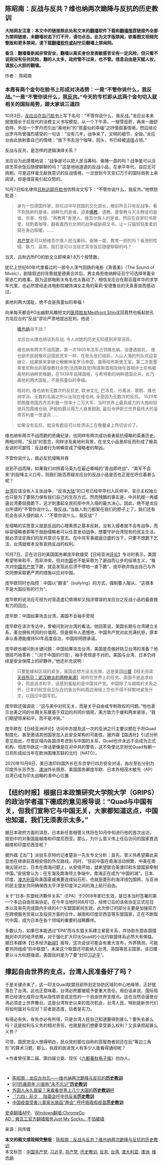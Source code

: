  <h2>陈昭南：反战与反共？维也纳两次跪降与反抗的历史教训</h2> <p class="notice"><b>大陆网友注意：本文中的链接除此处和文末的<a href="https://github.com/bannedbook/fanqiang" >翻墙</a>软件下载和<a href="https://github.com/killgcd/justmysocks/blob/master/README.md">翻墙推荐</a>链接外全部为禁网链接，未翻墙状态下打不开，请勿点击。此为文字版禁闻，欲看图文视频完整版和更多禁闻，请下载<a href="https://github.com/bannedbook/fanqiang">翻墙软件或APP</a>后翻墙上禁闻网。</p><p>备注：翻墙看新闻非常安全，翻墙以真实身份发表敏感言论有一定风险，但只看不说则没有任何风险，翻的人太多，政府管不过来，也不管。信息自由是天赋人权，请放心大胆的翻墙。</b></p>  <div class="entry"> <p>作者： 陈昭南</p> <h3 itemprop="name">本周有两个金句在脸书上形成对决态势：一是“不管你说什么，我反战。”一是“不管你说什么，我<a href="https://www.bannedbook.org/bnews/tag/%e5%8f%8d%e5%85%b1/" class="st_tag internal_tag" rel="tag" title="标签 反共 下的日志">反共</a>。”今天的专栏即从这两个金句切入就相关的国际局势，跟大家说三道四</h3> <p aid="62">10月3日，<a href="https://www.facebook.com/permalink.php?story_fbid=2637509549897319&amp;id=1388668931448060">龙应台在自己脸书</a>上写下名句：“不管你说什么，我反战。”龙应台本来就很擅长于后现代的消费主义书写模型。从一个下午茶、一根雪茄菸，再来一曲舒伯特，外加一个罗丹而引出“奥地利”的“孩童似的幸福”之抒情叙事情境，然后结论出罗丹所曾强烈感受的一句话：“没有几年，战争来了，文明的细节，全毁。”龙应台由此放射着自己的情绪：“放下书去泡个咖啡，回头，书已经被<span class='wp_keywordlink'><a href="https://www.bannedbook.org/forum11/topic282.html" title="禁片：评中国共产党的流氓本性" target="_blank">流氓</a></span>占领。”</p> <p aid="63">反战与反共，是怎样的逻辑演绎关系？</p> <p aid="64">龙应台为此感慨地说：“战争是可以把人民当筹码、豪赌一盘的吗？战争是可以当综艺茶余饭后随便聊聊的吗？”这是地地道道的反战小品，在承平年代，自应无可挑剔。可是这样毫无敌我意识的反战情境，一旦放到今天变幻万千的国际局势上来阅读，却是很容易引起众怒的。</p> <p aid="65">10月7日知名律师<a href="https://www.facebook.com/permalink.php?story_fbid=4589876154387150&amp;id=100000944336615">吕秋远即在脸书</a>仿照龙文写下：“不管你说什么，我反共。”他愤怒批道：</p> <blockquote><p>身为一位德国作家，担任过中华民国的文化部长，眼前所见只有反战争，看不到挑衅的是谁、纳粹化的是谁、迫害<span class='wp_keywordlink'><a href="https://www.qi-gong.me/buddhism/" title="佛教" target="_blank">佛教</a></span>、道教、基督教与天主教徒的是谁、杀害、性侵、“再教育”香港人、维吾尔族人的是谁，然后在自家的书房里，轻酌着咖啡，翻看着西方文明的战争威胁原文书，让一只猫轻轻柔柔的窝在身边取暖。&#8230;&#8230;</p> <p aid="67"><a href="https://www.bannedbook.org/bnews/tag/%e5%85%b1%e4%ba%a7%e5%85%9a/" class="st_tag internal_tag" rel="tag" title="标签 共产党 下的日志">共产党</a>是可以把维吾尔族人民当筹码、豪赌一盘、教育一把的吗？香港的性侵、暴力、监禁、殴打是可以当综艺茶余饭后随便聊聊的吗？</p> </blockquote> <p aid="68">当天，吕秋远所PO的脸文立即唤来1.8万个按赞数。</p> <p aid="69">犹忆上世纪60年代里看过的一部令人荡气回肠的电影《真善美》（The Sound of Music），剧情叙述的背景就是德奥合并后，男主角拒绝纳粹征召宁可选择带着全家逃亡的故事。因为这部电影太有名也太轰动了，相信龙应台在那豆蔻年华的求学年代里，也必然曾经走进电影院被饰演女主角的茱莉·安德鲁丝的天真善良而感动过。</p> <p aid="69">奥地利两大国耻，绝不会是孩童似的幸福！</p>  <p aid="70">向来每天都会PO出幽默风趣短文的<a href="https://www.facebook.com/med.front?eid=ARCefAJCsCAlijCKbKoQDdk6z-EDYWh4gLYjlhXkSo3m7GxQpgT4hMC2wcZWjwizBEOK6qsoxbQVOzXo&amp;hc_ref=ARTgK005IuhzQsC3wpUPO9DumRXRY36ZZiWTJd_s_RWMIPlx-6X2AFbbDghvAgIPW38&amp;fref=nf">医师脸友Medfront Shin</a>这回竟然也板起脸孔为龙应台的“反战”谬论严肃地提出批判，他说：</p> <blockquote><p><a href="https://www.bannedbook.org/bnews/tag/%E7%BB%B4%E4%B9%9F%E7%BA%B3/" class="st_tag internal_tag" rel="tag" title="标签 维也纳 下的日志">维也纳</a>战不战？</p> <p aid="72">龙应台从维也纳谈到反战, 令人对她的历史无知感到非常讶异。</p> <p aid="73">维也纳有两次不战而跪，第一次1805年法军占领维也纳，没遭遇抵抗， 维也纳市民就像欢迎国民党军一样，在街头张灯结彩，人山人海的列队欢迎拿破仑，结果换来拿破仑解散神圣罗马帝国，羞辱哈布斯堡王室。第二次是墨索里尼粉丝的基督教社会党(法西斯政党)陶富斯首相及继任首相许士尼格被奥地利纳粹党推翻，在1938年自降国格，与希特勒的纳粹德国合并。此乃奥地利两大国耻，不是孩童似的幸福。</p> <p aid="74">相对的, 维也纳有无数次的反抗史, 欧洲文化, 巴洛克、分离派、歌剧、维也纳学派、无数的名画之所以出现在维也纳, 全是因为无数次的反抗。 1529年鄂图曼帝国苏丹苏利曼一世率十二万大军、当时世界上最具威力的大炮和轻骑兵包围维也纳, 萨姆伯爵以两万人奋勇御敌, 最后令伊斯兰世界最伟大的皇帝苏利曼一世退兵&#8230;&#8230;</p> <p aid="75">如果没有反抗，就没有题目可以给清洁工在晚餐桌上热切谈论了。</p> </blockquote> <p aid="76">维也纳有两次不战而跪的悲痛纪录，也同样有两次成功奋勇抵抗侵略的英勇历史。两相对照，“反战”的意念，同样涉及奥地利背景，在龙文小品里却反而形成了极具反讽的可鄙性：反战者行为转瞬变成了侵略者的帮凶。</p> <p aid="76">不管你说什么，我必反抗侵略并吞</p> <p aid="78">说到不战而降，如果我们对照着马英九在最近嘶喊的“首战即终战”、“美军不会来”的投降主义口号，则我们能否质疑龙应台的反战小品是否也正是在呼应着甚么呢？&nbsp;</p> <p aid="79"><a href="https://www.bannedbook.org/bnews/tag/%e5%8f%b0%e6%b9%be/" class="st_tag internal_tag" rel="tag" title="标签 台湾 下的日志">台湾</a>应该没有人主张战争，“反攻<span class='wp_keywordlink_affiliate'><a href="https://www.bannedbook.org/" title="大陆" target="_blank">大陆</a></span>”的口号已经早早扫入灰烬中，宣示主权独立也只是为了要努力保有我们自己的生存方式。然而残酷的事实是，中共机舰一再威逼台湾要屈膝跪下，这才刺激起全民抗拒中共入侵的最大决心。因此，绝不是龙应台所谓的“不管你说什么，我反战。”当敌人刺刀都架在我们的脖子上了，我们还有机会告诉入侵的敌人：“不管你说什么，我反战”？</p>  <p aid="80">反侵略的实质意义就是反战的心理素质之基本反射。没有入侵者就不会有战争，而纵容侵略者即等于鼓励侵略者可以任意发动战争。想要守护台湾现有的民主生活，就必须坚定我们的反共意识与意志。在中共军事威逼日盛的当下，只要不想跪下乞活，台湾就根本没有宣扬反战的权利。</p> <p aid="81">10月7日，正在访日的美国国务卿庞毕欧接受【日经亚洲<span class='wp_keywordlink_affiliate'><a href="https://www.bannedbook.org/bnews/comments/" title="新闻评论" target="_blank">评论</a></span>】专访时表示，美国希望带来和平，而非冲突，但对<span class='wp_keywordlink_affiliate'><a href="https://www.bannedbook.org/" title="中国" target="_blank">中国</a></span>也不能采取为了避战而让步的绥靖主义，“每次对<a href="https://www.bannedbook.org/bnews/tag/%e4%b8%ad%e5%9b%bd%e5%85%b1%e4%ba%a7%e5%85%9a/" class="st_tag internal_tag" rel="tag" title="标签 中国共产党 下的日志">中国共产党</a>下跪，就会发现此后须不停地一直下跪”，庞毕欧并指出自己与外交同僚采取更严肃的措施以应对中国。</p> <p aid="82">庞毕欧同时也指控：中国以“霸凌”（bullying）的方式，强制要人服从，“这根本不是大国应有的行为”。</p> <p aid="83">庞毕欧的说法应可视为对营造虚幻情境却又指涉错误的龙应台之反战小品的最直接有力的回应。</p> <p aid="84">庞毕欧：中国如果攻击台湾，美国不会袖手旁观</p> <p aid="84">庞毕欧在该次专访中，曾被问到对台湾的看法。他回答说，美国长期与台湾建立关系，美台拥有共同的价值观，但是很令人遗憾地，中国共产党对此充满抗拒，原本承认香港能维持50年高度自治，中国却罔顾承诺。</p> <p aid="85">庞毕欧也被问到关键问题：中国如果攻击台湾，美国是否做好防卫台湾的准备？他很技巧地答称：“（对于中国的行径），袖手旁观是不对的。美国与台湾、日本仍持续是安全保障上的好夥伴。”他还补充说明：</p> <blockquote><p>只要能缓和区域的紧张，美国会想方设法去做，这是美国<span class='wp_keywordlink'><a href="https://www.bannedbook.org/bnews/comments/20200816/1381118.html" title="天目所见：川普将再赢总统大选 共和党掌参众两院" target="_blank">川普</a></span>【相关阅读:<a href='https://www.bannedbook.org/bnews/comments/20200816/1381123.html' target='_blank'>天目所见：武汉肺炎的两种来源</a>】政府在世界上的任务。美国不是追求纷争，而是追求和平，该感到羞耻的是中国共产党。中国除了与越南的关系之外，日本的航空自卫队在钓鱼台列屿周边海域上空也不得不频繁地紧急升空，以因应中国军机。</p></blockquote> <p aid="87">庞毕欧还强调说：“这与美中对抗无关，而是关乎自由或专制政权的问题。”他也表示台美之间的长期关系奠基于双边的共同价值观，美方致力于缓和两岸紧张，“我们期望带来和平，而不是冲突。”</p> <p aid="88">庞毕欧在【日经亚洲评论】访问中亦提及这一次的亚洲之行主要议题在于将Quad制度化、甚至邀请其他国家加入此安全架构的可能性。据外媒【路透社】引述分析意见指出，尽管区域内各国须考虑到与中国的关系，Quad也许永远不会成为正式机构，但庞毕欧这一席话更像是在对中共的警告，这不免使北京担忧Quad有朝一日将形成如当年在欧洲围堵苏联的北约（NATO）。</p>  <p>2020年10月6日，美日澳印四国外长在东京举行四方安全对话，由左至右分别为印度外长苏杰生、<a href="https://www.bannedbook.org/bnews/tag/%e6%be%b3%e6%b4%b2/" class="st_tag internal_tag" rel="tag" title="标签 澳洲 下的日志">澳洲</a>外长佩恩、美国国务卿庞毕欧、日本外相茂木敏充（AP）台湾已成为印太战略的准中心位置</p> <h2>【纽约时报】根据日本政策研究大学院大学（GRIPS）的政治学者道下德成的意见报导说：“Quad与中国有关，但我们宣称它与中国无关，大家都知道这点，中国也知道，我们无须表示太多。”</h2> <p aid="90">据日本政府方面的消息，日本新任首相菅义伟将在10月中旬进行他的首次出访，规划中的对象国是越南和印度尼西亚。那么，为什么菅义伟上任后访问的国家首选越南和印度尼西亚呢？</p> <p aid="91">据外媒【法广】派驻东京特约记者楚良一先生专文分析：首先，菅义伟希望藉此突显他在继承前首相安倍的外交路线。同时，“目前中国在南海活动频繁，中美在南海尖锐对立，日本在南海问题上，从安倍开始，就希望联合美澳印和东盟国家牵制中国。”安倍曾认为：在东海及南海领土争端中，南海正在成为“中国的湖”，日本、印度、<a href="https://www.bannedbook.org/bnews/tag/%e6%be%b3%e5%a4%a7%e5%88%a9%e4%ba%9a/" class="st_tag internal_tag" rel="tag" title="标签 澳大利亚 下的日志">澳大利亚</a>和美国夏威夷要连成钻石形，也就是菱形的海洋线包围网，与亚洲的民主盟友共同确保西太平洋至印度洋之间的海上航行自由。</p> <p aid="92">关于“日本–东盟经济夥伴关系”（EPA）于2008年即已生效，是日本当时签署的第一个多边自由贸易协定。在今年当地时间8月1日，经修订后的该依协定正式在日本以及率先完成国内手续的4个东盟国家间生效。此次修订的部分主要是加强双方在跨境服务贸易以及投资方面的合作，越南和印度尼西亚等东盟国家，正在不断取代中国，成为日本在各个领域的重要的战略夥伴。</p> <p aid="93">多数认为，如果日本能透过“EPA”而与东盟关系建立紧密关系，并协助东盟各国摆脱对中共的经济依赖，对于强化扩大印太Quad的小北约联盟体系必然大有俾益。据日本媒体【日本经济<span class='wp_keywordlink_affiliate'><a href="https://www.bannedbook.org/" title="新闻">新闻</a></span>】报导，这次会谈可能会有重大宣布，外界猜测，可能要共同组成“抗中联盟”，未来这个联盟还可能纳入台湾、英国等民主国家。该日媒更以斗大标题强调，美国目的是为了要“封印<a href="https://www.bannedbook.org/bnews/tag/%e4%b9%a0%e8%bf%91%e5%b9%b3/" class="st_tag internal_tag" rel="tag" title="标签 习近平 下的日志">习近平</a>”。</p> <h2>撑起自由世界的支点，台湾人民准备好了吗？</h2> <p aid="94">于是关键点来了，这一印太Quad联盟目前所划定协防区域的中心地缘带，正好就落在了台湾。此也正意味着，台湾必然要被赋予更重大责任。用白话来说，国际局势已经演化成将台湾从隐性转变成显性的一个自由世界支撑点。这也当然会逼使台湾必须走上世界舞台。这是台湾有史以来的首次机会，台湾人民，特别是新世代们将如何面对与应对？前者是态度，后者是实力。</p> <p aid="95">有得必有失，有失亦必有所得，只是台湾人民自己知道要得到甚么？要失去甚么吗？这是权利与义务的相对责任，也就是我们想要享受甚么权利？又该承担起甚么义务？</p> <p aid="96">可惜，国民党没人想得明白，民众党的那位自称的高智商者则还在玩“等边三角形”的算术习题，那么，执政的民进党人有多少人能看得通彻呢？</p> <p aid="97" data-gtm-vis-first-on-screen-7300752_205="12603" data-gtm-vis-first-on-screen-7300752_209="12596" data-gtm-vis-has-fired-7300752_205="1" data-gtm-vis-has-fired-7300752_209="1" data-gtm-vis-recent-on-screen-7300752_205="12603" data-gtm-vis-recent-on-screen-7300752_209="12596" data-gtm-vis-total-visible-time-7300752_205="100" data-gtm-vis-total-visible-time-7300752_209="100">＊作者曾任第二届、第四届立委、现任《<a href="https://ladopost.com/">六都春秋电子报</a>》创办人。</p> <p aid="97" data-gtm-vis-first-on-screen-7300752_205="12603" data-gtm-vis-first-on-screen-7300752_209="12596" data-gtm-vis-has-fired-7300752_205="1" data-gtm-vis-has-fired-7300752_209="1" data-gtm-vis-recent-on-screen-7300752_205="12603" data-gtm-vis-recent-on-screen-7300752_209="12596" data-gtm-vis-total-visible-time-7300752_205="100" data-gtm-vis-total-visible-time-7300752_209="100">&nbsp;</p>  <ul class='op-related-articles' title='相关阅读'> <li><a href='https://www.bannedbook.org/bnews/baitai/20201010/1411325.html' target='_blank'>陈昭南：龙应台勿忘——维也纳两次跪降与反抗的<b>历史教训</b></a></li> <li><a href='https://www.bannedbook.org/bnews/bannedvideo/20200911/1395083.html' target='_blank'>911恐袭周年 川普称“永不忘记”<b>历史教训</b></a></li> <li><a href='https://www.bannedbook.org/bnews/comments/20200302/1368840.html' target='_blank'>外国人永久居留？来看看世界上几个大国的<b>历史教训</b>吧</a></li> <li><a href='https://www.bannedbook.org/bnews/headline/20200603/1339036.html' target='_blank'>「六四」前夕　 陆委会吁中共反省<b>历史教训</b></a></li> <li><a href='https://www.bannedbook.org/bnews/headline/20200514/1328618.html' target='_blank'>中国疫苗受害儿童家长致函“两会” 呼吁吸取假疫苗<b>历史教训</b></a></li> </ul> <p class="texttj"> <a href="https://github.com/bannedbook/fanqiang/wiki/%E7%A6%81%E9%97%BB%E7%BD%91%E5%AE%89%E5%8D%93%E7%BF%BB%E5%A2%99%E6%96%B0%E9%97%BBAPP" target="_blank">安卓翻墙APP</a>、<a href="https://github.com/bannedbook/fanqiang/wiki/Chrome%E4%B8%80%E9%94%AE%E7%BF%BB%E5%A2%99%E5%8C%85" target="_blank">Windows翻墙:ChromeGo</a><br/> <a href="https://github.com/killgcd/justmysocks/blob/master/README.md" target="_blank">AD：搬瓦工官方翻墙服务Just My Socks，不怕被墙</a> </p><p> 来源：风传媒 </p><a name='sharetosocial'></a>       <div><b>本文的图文或视频完整版</b>：<a href='https://www.bannedbook.org/bnews/comments/20201011/1411736.html'>陈昭南：反战与反共？维也纳两次跪降与反抗的历史教训</a></div>  </div><!--END ENTRY--> <div class="postfooter"> <div>本文标签：<a href="https://www.bannedbook.org/bnews/tag/%e4%b8%ad%e5%9b%bd%e5%85%b1%e4%ba%a7%e5%85%9a/" rel="tag">中国共产党</a>, <a href="https://www.bannedbook.org/bnews/tag/%e4%b9%a0%e8%bf%91%e5%b9%b3/" rel="tag">习近平</a>, <a href="https://www.bannedbook.org/bnews/tag/%e5%85%b1%e4%ba%a7%e5%85%9a/" rel="tag">共产党</a>, <a href="https://www.bannedbook.org/bnews/tag/%E5%8E%86%E5%8F%B2%E6%95%99%E8%AE%AD/" rel="tag">历史教训</a>, <a href="https://www.bannedbook.org/bnews/tag/%e5%8f%8d%e5%85%b1/" rel="tag">反共</a>, <a href="https://www.bannedbook.org/bnews/tag/%e5%8f%b0%e6%b9%be/" rel="tag">台湾</a>, <a href="https://www.bannedbook.org/bnews/tag/%e6%be%b3%e5%a4%a7%e5%88%a9%e4%ba%9a/" rel="tag">澳大利亚</a>, <a href="https://www.bannedbook.org/bnews/tag/%e6%be%b3%e6%b4%b2/" rel="tag">澳洲</a>, <a href="https://www.bannedbook.org/bnews/tag/%E7%BB%B4%E4%B9%9F%E7%BA%B3/" rel="tag">维也纳</a></div>  </div><!--END POSTFOOTER--> 
